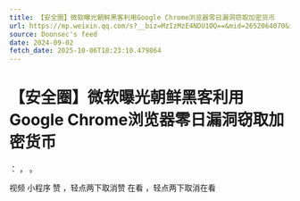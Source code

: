```yaml
---
title: 【安全圈】微软曝光朝鲜黑客利用Google Chrome浏览器零日漏洞窃取加密货币
url: https://mp.weixin.qq.com/s?__biz=MzIzMzE4NDU1OQ==&mid=2652064070&idx=2&sn=7239638bdebe1719d8bd1c3cc6d8db1b
source: Doonsec's feed
date: 2024-09-02
fetch_date: 2025-10-06T18:23:10.479864
---
```


# 【安全圈】微软曝光朝鲜黑客利用Google Chrome浏览器零日漏洞窃取加密货币

：
，
。

视频
小程序
赞
，轻点两下取消赞
在看
，轻点两下取消在看